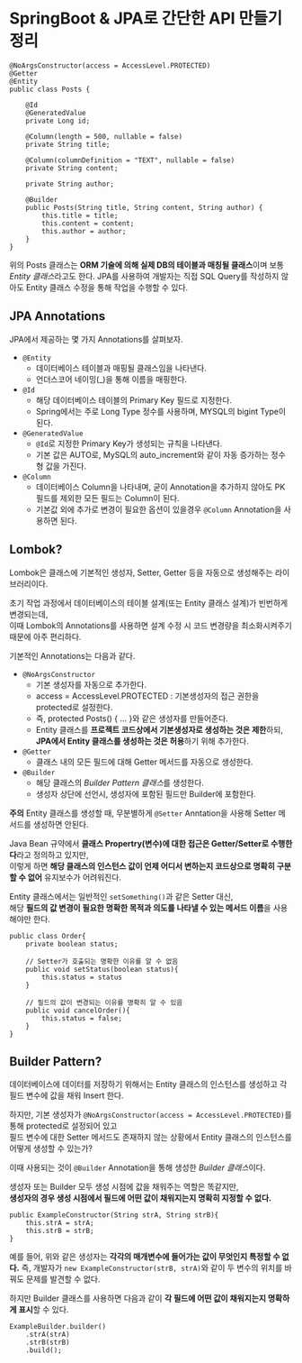 # SpringBoot & JPA로 간단한 API 만들기 정리

```
@NoArgsConstructor(access = AccessLevel.PROTECTED)
@Getter
@Entity
public class Posts {

    @Id
    @GeneratedValue
    private Long id;

    @Column(length = 500, nullable = false)
    private String title;

    @Column(columnDefinition = "TEXT", nullable = false)
    private String content;

    private String author;

    @Builder
    public Posts(String title, String content, String author) {
        this.title = title;
        this.content = content;
        this.author = author;
    }
}
```

위의 Posts 클래스는 **ORM 기술에 의해 실제 DB의 테이블과 매칭될 클래스**이며 보통 *Entity 클래스*라고도 한다.
JPA를 사용하여 개발자는 직접 SQL Query를 작성하지 않아도 Entity 클래스 수정을 통해 작업을 수행할 수 있다.

## JPA Annotations

JPA에서 제공하는 몇 가지 Annotations를 살펴보자.

- `@Entity` 
    - 데이터베이스 테이블과 매핑될 클래스임을 나타낸다.
    - 언더스코어 네이밍(_)을 통해 이름을 매핑한다. 
- `@Id`
    - 해당 데이터베이스 테이블의 Primary Key 필드로 지정한다.
    - Spring에서는 주로 Long Type 정수를 사용하며, MYSQL의 bigint Type이 된다.
- `@GeneratedValue`
    - `@Id`로 지정한 Primary Key가 생성되는 규칙을 나타낸다.
    - 기본 값은 AUTO로, MySQL의 auto_increment와 같이 자동 증가하는 정수형 값을 가진다.
- `@Column`
    - 데이터베이스 Column을 나타내며, 굳이 Annotation을 추가하지 않아도 PK 필드를 제외한 모든 필드는 Column이 된다.
    - 기본값 외에 추가로 변경이 필요한 옵션이 있을경우 `@Column` Annotation을 사용하면 된다.


## Lombok?

Lombok은 클래스에 기본적인 생성자, Setter, Getter 등을 자동으로 생성해주는 라이브러리이다.  

초기 작업 과정에서 데이터베이스의 테이블 설계(또는 Entity 클래스 설계)가 빈번하게 변경되는데,  
이때 Lombok의 Annotations를 사용하면 설계 수정 시 코드 변경량을 최소화시켜주기 때문에 아주 편리하다.

기본적인 Annotations는 다음과 같다.

- `@NoArgsConstructor`
    - 기본 생성자를 자동으로 추가한다.
    - access = AccessLevel.PROTECTED : 기본생성자의 접근 권한을 protected로 설정한다.
    - 즉, protected Posts() { ... }와 같은 생성자를 만들어준다.
    - Entity 클래스를 **프로젝트 코드상에서 기본생성자로 생성하는 것은 제한**하되,  
      **JPA에서 Entity 클래스를 생성하는 것은 허용**하기 위해 추가한다.
- `@Getter`
    - 클래스 내의 모든 필드에 대해 Getter 메서드를 자동으로 생성한다.
- `@Builder`
    - 해당 클래스의 *Builder Pattern 클래스*를 생성한다.  
    - 생성자 상단에 선언시, 생성자에 포함된 필드만 Builder에 포함한다.

**주의**
Entity 클래스를 생성할 때, 무분별하게 `@Setter` Anntation을 사용해 Setter 메서드를 생성하면 안된다.

Java Bean 규약에서 **클래스 Propertry(변수)에 대한 접근은 Getter/Setter로 수행한다**라고 정의하고 있지만,  
이렇게 하면 **해당 클래스의 인스턴스 값이 언제 어디서 변하는지 코드상으로 명확히 구분할 수 없어** 유지보수가 어려워진다.

Entity 클래스에서는 일반적인 `setSomething()`과 같은 Setter 대신,  
해당 **필드의 값 변경이 필요한 명확한 목적과 의도를 나타낼 수 있는 메서드 이름**을 사용해야만 한다.

```
public class Order{
    private boolean status;

    // Setter가 호출되는 명확한 이유를 알 수 없음
    public void setStatus(boolean status){
        this.status = status
    }

    // 필드의 값이 변경되는 이유를 명확히 알 수 있음
    public void cancelOrder(){
        this.status = false;
    }
}
```

## Builder Pattern?

데이터베이스에 데이터를 저장하기 위해서는 Entity 클래스의 인스턴스를 생성하고 각 필드 변수에 값을 채워 Insert 한다.

하지만, 기본 생성자가 `@NoArgsConstructor(access = AccessLevel.PROTECTED)`를 통해 protected로 설정되어 있고  
필드 변수에 대한 Setter 메서드도 존재하지 않는 상황에서 Entity 클래스의 인스턴스를 어떻게 생성할 수 있는가?

이때 사용되는 것이 `@Builder` Annotation을 통해 생성한 *Builder 클래스*이다.  

생성자 또는 Builder 모두 생성 시점에 값을 채워주는 역할은 똑같지만,  
**생성자의 경우 생성 시점에서 필드에 어떤 값이 채워지는지 명확히 지정할 수 없다.**  

```
public ExampleConstructor(String strA, String strB){
    this.strA = strA;
    this.strB = strB;
}
```

예를 들어, 위와 같은 생성자는 **각각의 매개변수에 들어가는 값이 무엇인지 특정할 수 없다.**
즉, 개발자가 `new ExampleConstructor(strB, strA)`와 같이 두 변수의 위치를 바꿔도 문제를 발견할 수 없다.

하지만 Builder 클래스를 사용하면 다음과 같이 **각 필드에 어떤 값이 채워지는지 명확하게 표시**할 수 있다.

```
ExampleBuilder.builder()
    .strA(strA)
    .strB(strB)
    .build();    
```

